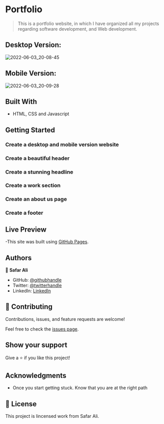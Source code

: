 # Portfolio

> This is a portfolio website, in which I have organized all my projects regarding software development, and Web development.

## Desktop Version:

![2022-06-03_20-08-45](https://user-images.githubusercontent.com/78845635/171881943-a7a913da-9c3c-4d23-baca-3702c78ebe1a.jpg)


## Mobile Version:

![2022-06-03_20-09-28](https://user-images.githubusercontent.com/78845635/171881978-6c03b8a0-70dc-436c-8dde-0acd4240cb80.jpg)



## Built With

- HTML, CSS and Javascript


## Getting Started

### Create a desktop and mobile version website

### Create a beautiful header

### Create a stunning headline

### Create a work section

### Create an about us page

### Create a footer

## Live Preview

-This site was built using [GitHub Pages](https://safar1212.github.io/Portfolio/).



## Authors

👤 **Safar Ali**

- GitHub: [@githubhandle](https://github.com/safar1212)
- Twitter: [@twitterhandle](https://twitter.com/safarali999)
- LinkedIn: [LinkedIn](https://linkedin.com/in/safar-ali999)

## 🤝 Contributing

Contributions, issues, and feature requests are welcome!

Feel free to check the [issues page](../../issues/).

## Show your support

Give a ⭐️ if you like this project!

## Acknowledgments


- Once you start getting stuck. Know that you are at the right path


## 📝 License

This project is lincensed work from Safar Ali.
